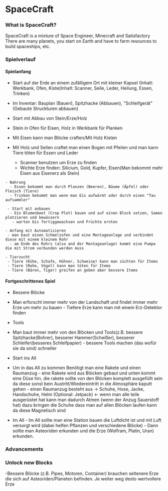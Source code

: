 # SpaceCraft
### What is SpaceCraft?
SpaceCraft is a mixture of Space Engineer, Minecraft and Satisfactory
There are many planets, you start on Earth and have to farm resources to build spaceships, etc.


### Spielverlauf
#### Spielanfang
 
 - Start auf der Erde an einem zufälligem Ort mit kleiner Kapsel (Inhalt: Werkbank, Ofen, Kiste(Inhalt: Scanner, Seile, Leder, Heilung, Essen, Trinken)
  - Im Inventar: Bauplan (Bauen), Spitzhacke (Abbauen), "Schleifgerät" (Gebaute Struckturen abbauen)
    
 - Start mit Abbau von Stein/Erze/Holz
  - Stein in Ofen für Eisen, Holz in Werkbank für Planken
  - Mit Eisen kann man Blöcke craften/Mit Holz Kisten
   - Mit Holz und Seilen craftet man einen Bogen mit Pfeilen und man kann Tiere töten für Essen und Leder
      - Scanner benutzen um Erze zu finden
       - Wichte Erze finden: Silicium, Gold, Kupfer, Eisen(Man bekommt mehr Eisen aus Eisenerz als Stein)
      
    - Nahrung
      - Essen bekommt man durch Planzen (Beeren), Bäume (Äpfel) oder Fleisch (Tiere)
      - Trinken bekommt man wenn man Eis aufwärmt oder durch einen "Tau aufsammler"
      
     - Start mit anbauen
      - Ein Blumenbeet (Crop Plot) bauen und auf einen Block setzen, Samen platzieren und bewässern
       - warten bis fertiggewachsen und Früchte ernten
       
    - Anfang mit Automatisieren
     - man baut einen Schmelzofen und eine Montageanlage und verbindet diese mit einem kleinem Rohr
      - am Ende des Rohrs (also and der Montageanlage) kommt eine Pumpe die mit Strom verbunden werden muss
      
    - Tierzucht
     - Tiere (Kühe, Schafe, Hühner, Schweine) kann man züchten für Items
     - Tiere (Rehe, Vögel) kann man töten für Items
     - Tiere (Bären, Tiger) greifen an geben aber bessere Items
     
     
#### Fortgeschrittenes Spiel
  
  - Bessere Blöcke
   - Man erforscht immer mehr von der Landschaft und findet immer mehr Erze um mehr zu bauen
    - Tiefere Erze kann man mit einem Erz-Detektor finden
  
  - Tools
   - Man baut immer mehr von den Blöcken und Tools(z.B. bessere Spitzhacke(Bohrer), besserer Hammer(Scheißer), besserer Schleifer(besseres Schleifpapier)
    - bessere Tools machen (das wofür sie da sind) schneller
   
   
  - Start ins All
   - Um in das All zu kommen Benötigt man eine Rakete und einen Raumanzug
    - eine Rakete wird aus Blöcken gebaut und unten kommt eine Düse hin, die rakete sollte von den Blöcken komplett ausgefüllt sein da diese sonst bein Austritt/Wiedereintritt in die Atmosphäre kaputt gehen
    - einen Raumanzug besteht aus -> Schuhe, Hose, Jacke, Handschuhe, Helm (Optional: Jetpack) <-  wenn man alle teile ausgerüstet hat kann man dadurch Atmen (wenn der Anzug Sauerstoff hat) dazu bringen die Schuhe dass man auf allen Blöcken laufen kann da diese Magnetisch sind
    
    
   - Im All
    - Im All sollte man eine Station bauen die Luftdicht ist und mit Luft versorgt wird (dabei helfen Pflanzen und verschiedene Blöcke) 
    - Dann sollte man Asteoriden erkunden und die Erze (Wolfram, Platin, Uran) erkunden.
    

### Advancements


### Unlock new Blocks

 -Bessere Blöcke (z.B. Pipes, Motoren, Container) brauchen seltenere Erze die sich auf Asteoriden/Planeten befinden. Je weiter weg desto wertvollere Erze
